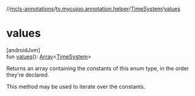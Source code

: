 //[mcls-annotations](../../../index.md)/[tv.mycujoo.annotation.helper](../index.md)/[TimeSystem](index.md)/[values](values.md)

# values

[androidJvm]\
fun [values](values.md)(): [Array](https://kotlinlang.org/api/latest/jvm/stdlib/kotlin/-array/index.html)&lt;[TimeSystem](index.md)&gt;

Returns an array containing the constants of this enum type, in the order they're declared.

This method may be used to iterate over the constants.
